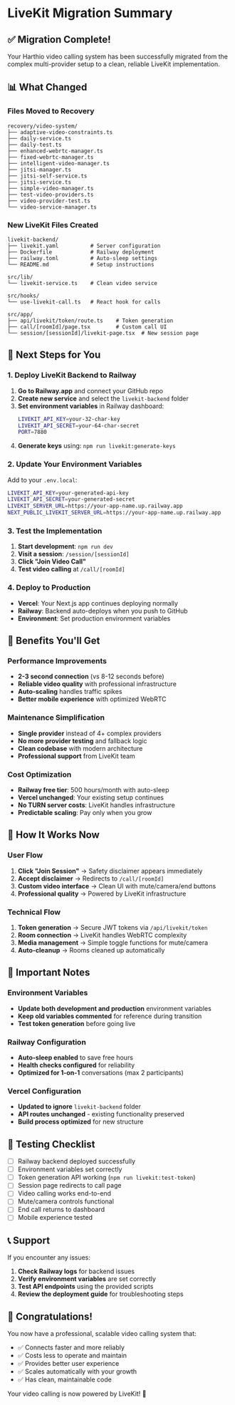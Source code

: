 # LiveKit Migration Summary

## ✅ Migration Complete!

Your Harthio video calling system has been successfully migrated from the complex multi-provider setup to a clean, reliable LiveKit implementation.

## 📊 What Changed

### Files Moved to Recovery
```
recovery/video-system/
├── adaptive-video-constraints.ts
├── daily-service.ts
├── daily-test.ts
├── enhanced-webrtc-manager.ts
├── fixed-webrtc-manager.ts
├── intelligent-video-manager.ts
├── jitsi-manager.ts
├── jitsi-self-service.ts
├── jitsi-service.ts
├── simple-video-manager.ts
├── test-video-providers.ts
├── video-provider-test.ts
└── video-service-manager.ts
```

### New LiveKit Files Created
```
livekit-backend/
├── livekit.yaml          # Server configuration
├── Dockerfile            # Railway deployment
├── railway.toml          # Auto-sleep settings
└── README.md             # Setup instructions

src/lib/
└── livekit-service.ts    # Clean video service

src/hooks/
└── use-livekit-call.ts   # React hook for calls

src/app/
├── api/livekit/token/route.ts    # Token generation
├── call/[roomId]/page.tsx        # Custom call UI
└── session/[sessionId]/livekit-page.tsx  # New session page
```

## 🎯 Next Steps for You

### 1. Deploy LiveKit Backend to Railway

1. **Go to Railway.app** and connect your GitHub repo
2. **Create new service** and select the `livekit-backend` folder
3. **Set environment variables** in Railway dashboard:
   ```bash
   LIVEKIT_API_KEY=your-32-char-key
   LIVEKIT_API_SECRET=your-64-char-secret
   PORT=7880
   ```
4. **Generate keys** using: `npm run livekit:generate-keys`

### 2. Update Your Environment Variables

Add to your `.env.local`:
```bash
LIVEKIT_API_KEY=your-generated-api-key
LIVEKIT_API_SECRET=your-generated-secret
LIVEKIT_SERVER_URL=https://your-app-name.up.railway.app
NEXT_PUBLIC_LIVEKIT_SERVER_URL=https://your-app-name.up.railway.app
```

### 3. Test the Implementation

1. **Start development**: `npm run dev`
2. **Visit a session**: `/session/[sessionId]`
3. **Click "Join Video Call"**
4. **Test video calling** at `/call/[roomId]`

### 4. Deploy to Production

- **Vercel**: Your Next.js app continues deploying normally
- **Railway**: Backend auto-deploys when you push to GitHub
- **Environment**: Set production environment variables

## 🎉 Benefits You'll Get

### Performance Improvements
- **2-3 second connection** (vs 8-12 seconds before)
- **Reliable video quality** with professional infrastructure
- **Auto-scaling** handles traffic spikes
- **Better mobile experience** with optimized WebRTC

### Maintenance Simplification
- **Single provider** instead of 4+ complex providers
- **No more provider testing** and fallback logic
- **Clean codebase** with modern architecture
- **Professional support** from LiveKit team

### Cost Optimization
- **Railway free tier**: 500 hours/month with auto-sleep
- **Vercel unchanged**: Your existing setup continues
- **No TURN server costs**: LiveKit handles infrastructure
- **Predictable scaling**: Pay only when you grow

## 🔧 How It Works Now

### User Flow
1. **Click "Join Session"** → Safety disclaimer appears immediately
2. **Accept disclaimer** → Redirects to `/call/[roomId]`
3. **Custom video interface** → Clean UI with mute/camera/end buttons
4. **Professional quality** → Powered by LiveKit infrastructure

### Technical Flow
1. **Token generation** → Secure JWT tokens via `/api/livekit/token`
2. **Room connection** → LiveKit handles WebRTC complexity
3. **Media management** → Simple toggle functions for mute/camera
4. **Auto-cleanup** → Rooms cleaned up automatically

## 🚨 Important Notes

### Environment Variables
- **Update both development and production** environment variables
- **Keep old variables commented** for reference during transition
- **Test token generation** before going live

### Railway Configuration
- **Auto-sleep enabled** to save free hours
- **Health checks configured** for reliability
- **Optimized for 1-on-1** conversations (max 2 participants)

### Vercel Configuration
- **Updated to ignore** `livekit-backend` folder
- **API routes unchanged** - existing functionality preserved
- **Build process optimized** for new structure

## 🧪 Testing Checklist

- [ ] Railway backend deployed successfully
- [ ] Environment variables set correctly
- [ ] Token generation API working (`npm run livekit:test-token`)
- [ ] Session page redirects to call page
- [ ] Video calling works end-to-end
- [ ] Mute/camera controls functional
- [ ] End call returns to dashboard
- [ ] Mobile experience tested

## 📞 Support

If you encounter any issues:

1. **Check Railway logs** for backend issues
2. **Verify environment variables** are set correctly
3. **Test API endpoints** using the provided scripts
4. **Review the deployment guide** for troubleshooting steps

## 🎊 Congratulations!

You now have a professional, scalable video calling system that:
- ✅ Connects faster and more reliably
- ✅ Costs less to operate and maintain
- ✅ Provides better user experience
- ✅ Scales automatically with your growth
- ✅ Has clean, maintainable code

Your video calling is now powered by LiveKit! 🚀